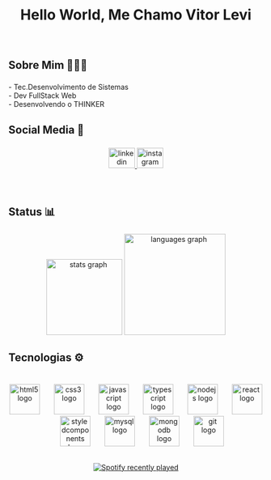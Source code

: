 <h1 align="center">Hello World, Me Chamo Vitor Levi </></h1>

###

<br clear="both">

<h2 align="left">Sobre Mim 🙋🏾‍♂️</h2>

###

<p align="left">- Tec.Desenvolvimento de Sistemas<br>- Dev FullStack Web<br>- Desenvolvendo o THINKER</p>

###

<h2 align="left">Social Media 🔗</h2>

###

<div align="center">
  <a href="https://www.linkedin.com/in/vitor-levi/" target="_blank">
    <img src="https://raw.githubusercontent.com/maurodesouza/profile-readme-generator/master/src/assets/icons/social/linkedin/default.svg" width="52" height="40" alt="linkedin logo"  />
  </a>
  <a href="https://www.instagram.com/npm_vt/" target="_blank">
    <img src="https://raw.githubusercontent.com/maurodesouza/profile-readme-generator/master/src/assets/icons/social/instagram/default.svg" width="52" height="40" alt="instagram logo"  />
  </a>
</div>

###

<br clear="both">

<h2 align="left">Status 📊</h2>

###

<div align="center">
  <img src="https://github-readme-stats.vercel.app/api?username=DevVitorlevi&hide_title=false&hide_rank=false&show_icons=true&include_all_commits=true&count_private=true&disable_animations=false&theme=vision-friendly-dark&locale=pt-br&hide_border=true&order=1" height="150" alt="stats graph"  />
  <img src="https://github-readme-stats.vercel.app/api/top-langs?username=DevVitorlevi&locale=pt-br&hide_title=false&layout=compact&card_width=320&langs_count=6&theme=vision-friendly-dark&hide_border=true&order=2" height="200" alt="languages graph"  />
</div>

###

<h2 align="left">Tecnologias ⚙️</h2>

###

<br clear="both">

<div align="center">
  <img src="https://skillicons.dev/icons?i=html" height="60" alt="html5 logo"  />
  <img width="20" />
  <img src="https://skillicons.dev/icons?i=css" height="60" alt="css3 logo"  />
  <img width="20" />
  <img src="https://skillicons.dev/icons?i=js" height="60" alt="javascript logo"  />
  <img width="20" />
  <img src="https://skillicons.dev/icons?i=ts" height="60" alt="typescript logo"  />
  <img width="20" />
  <img src="https://skillicons.dev/icons?i=nodejs" height="60" alt="nodejs logo"  />
  <img width="20" />
  <img src="https://skillicons.dev/icons?i=react" height="60" alt="react logo"  />
  <img width="20" />
  <img src="https://skillicons.dev/icons?i=styledcomponents" height="60" alt="styledcomponents logo"  />
  <img width="20" />
  <img src="https://skillicons.dev/icons?i=mysql" height="60" alt="mysql logo"  />
  <img width="20" />
  <img src="https://skillicons.dev/icons?i=mongodb" height="60" alt="mongodb logo"  />
  <img width="20" />
  <img src="https://skillicons.dev/icons?i=git" height="60" alt="git logo"  />
</div>

###

<h2 align="left"></h2>

###

<div align="center">
  <a href="https://open.spotify.com/user/gk4nsxgoi4u8sb6bwytz35fb5">
    <img src="https://spotify-recently-played-readme.vercel.app/api?user=gk4nsxgoi4u8sb6bwytz35fb5&count=4&unique=false" alt="Spotify recently played"  />
  </a>
</div>

###
